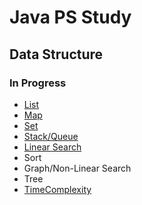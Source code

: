 # Java PS Study
## Data Structure
### In Progress
- [List](https://github.com/nanami-tomoe/JavaPS/blob/master/DataStructure/List.md)
- [Map](https://github.com/nanami-tomoe/JavaPS/blob/master/DataStructure/Map.md)
- [Set](https://github.com/nanami-tomoe/JavaPS/blob/master/DataStructure/Set.md)
- [Stack/Queue](https://github.com/nanami-tomoe/JavaPS/blob/master/DataStructure/StackQueue.md)
- [Linear Search](https://github.com/nanami-tomoe/JavaPS/blob/master/DataStructure/LinearSearch.md)
- Sort
- Graph/Non-Linear Search
- Tree
- [TimeComplexity](https://github.com/nanami-tomoe/JavaPS/blob/master/DataStructure/TimeComplexity.md)